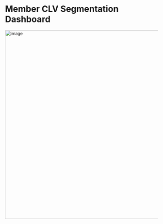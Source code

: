 # Member CLV Segmentation Dashboard

<img width="936" height="620" alt="image" src="XYZ_Member_Dashbaord.jpg" />
